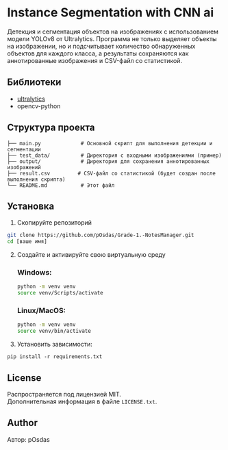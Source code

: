 # Instance Segmentation with CNN ai

Детекция и сегментация объектов на изображениях с использованием модели YOLOv8 от Ultralytics. Программа не только выделяет объекты на изображении, но и подсчитывает количество обнаруженных объектов для каждого класса, а результаты сохраняются как аннотированные изображения и CSV-файл со статистикой.

## Библиотеки

- [ultralytics](https://github.com/ultralytics/ultralytics)
- opencv-python

## Структура проекта

```
├── main.py             # Основной скрипт для выполнения детекции и сегментации
├── test_data/          # Директория с входными изображениями (пример)
├── output/             # Директория для сохранения аннотированных изображений
├── result.csv         # CSV-файл со статистикой (будет создан после выполнения скрипта)
└── README.md           # Этот файл
```

## Установка
1. Скопируйте репозиторий
```sh
git clone https://github.com/pOsdas/Grade-1.-NotesManager.git
cd [ваше имя]
```
2. Создайте и активируйте свою виртуальную среду 
    ### Windows:
    ```sh
    python -m venv venv
    source venv/Scripts/activate
    ```
    ### Linux/MacOS:
    ```sh
    python -m venv venv
    source venv/bin/activate
    ```
3. Установить зависимости:
```commandline
pip install -r requirements.txt
```

## License
Распространяется под лицензией MIT.\
Дополнительная информация в файле `LICENSE.txt`.

## Author
Автор: pOsdas


